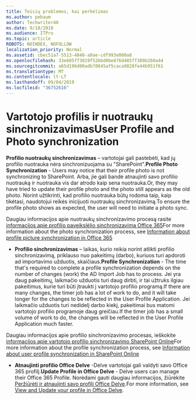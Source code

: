 ```yaml
---
title: Teisių problemos, kai perkėlimas
ms.author: pebaum
author: Techwriter40
ms.date: 9/18/2018
ms.audience: ITPro
ms.topic: article
ROBOTS: NOINDEX, NOFOLLOW
localization_priority: Normal
ms.assetid: cbec51a7-5513-4848-a9ae-cdf993e000a8
ms.openlocfilehash: 33e605ff3019f52bbd0be876d485ff389b260a44
ms.sourcegitcommit: a65d196d00adb70045af5caca9828fe44b951f61
ms.translationtype: MT
ms.contentlocale: lt-LT
ms.lasthandoff: 09/04/2019
ms.locfileid: "36752616"
---
```

# <a name="user-profile-and-photo-synchronization"></a><span data-ttu-id="b9af9-102">Vartotojo profilis ir nuotraukų sinchronizavimas</span><span class="sxs-lookup"><span data-stu-id="b9af9-102">User Profile and Photo synchronization</span></span>

 <span data-ttu-id="b9af9-103">**Profilio nuotraukų sinchronizavimas** – vartotojai gali pastebėti, kad jų profilio nuotrauka nėra sinchronizuojama su "SharePoint".</span><span class="sxs-lookup"><span data-stu-id="b9af9-103">**Profile Photo Synchronization** - Users may notice that their profile photo is not synchronizing to SharePoint.</span></span> <span data-ttu-id="b9af9-104">Arba, jie gali bandė atnaujinti savo profilio nuotrauką ir nuotrauka vis dar atrodo kaip sena nuotrauka.</span><span class="sxs-lookup"><span data-stu-id="b9af9-104">Or, they may have tried to update their profile photo and the photo still appears as the old photo.</span></span> <span data-ttu-id="b9af9-105">Norint užtikrinti, kad profilio nuotrauka būtų rodoma taip, kaip tikėtasi, naudotojui reikės inicijuoti nuotraukų sinchronizavimą.</span><span class="sxs-lookup"><span data-stu-id="b9af9-105">To ensure the profile photo shows as expected, the user will need to initiate a photo sync.</span></span> 
  
<span data-ttu-id="b9af9-106">Daugiau informacijos apie nuotraukų sinchronizavimo procesą rasite [informacijos apie profilio paveikslėlio sinchronizavimą Office 365](https://go.microsoft.com/fwlink/?linkid=2022634)</span><span class="sxs-lookup"><span data-stu-id="b9af9-106">For more information about the photo synchronization process, see [Information about profile picture synchronization in Office 365](https://go.microsoft.com/fwlink/?linkid=2022634)</span></span>
  
- <span data-ttu-id="b9af9-107">**Profilio sinchronizavimas** – laikas, kurio reikia norint atlikti profilio sinchronizavimą, priklauso nuo pakeitimų (darbo), kuriuos turi apdoroti ad importavimo užduotis, skaičiaus.</span><span class="sxs-lookup"><span data-stu-id="b9af9-107">**Profile Synchronization** - The time that's required to complete a profile synchronization depends on the number of changes (work) the AD Import Job has to process.</span></span> <span data-ttu-id="b9af9-108">Jei yra daug pakeitimų, laikmačio užduotis turi daug dirbti, ir tai užtruks ilgiau pakeitimus, kurie turi būti įtraukti į vartotojo profilio programą.</span><span class="sxs-lookup"><span data-stu-id="b9af9-108">If there are many changes, the timer job has a lot of work to do, and it will take longer for the changes to be reflected in the User Profile Application.</span></span> <span data-ttu-id="b9af9-109">Jei laikmačio užduotis turi nedidelį darbo kiekį, pakeitimai bus matomi vartotojo profilio programoje daug greičiau.</span><span class="sxs-lookup"><span data-stu-id="b9af9-109">If the timer job has a small volume of work to do, the changes will be reflected in the User Profile Application much faster.</span></span> 
  
<span data-ttu-id="b9af9-110">Daugiau informacijos apie profilio sinchronizavimo procesas, ieškokite [informacijos apie vartotojo profilio sinchronizavimo SharePoint Online](https://go.microsoft.com/fwlink/?linkid=2022639)</span><span class="sxs-lookup"><span data-stu-id="b9af9-110">For more information about the profile synchronization process, see [Information about user profile synchronization in SharePoint Online](https://go.microsoft.com/fwlink/?linkid=2022639)</span></span>
    
- <span data-ttu-id="b9af9-111">**Atnaujinti profilio Office Delve** -Delve vartotojai gali valdyti savo Office 365 profilį.</span><span class="sxs-lookup"><span data-stu-id="b9af9-111">**Update Profile in Office Delve** - Delve users can manage their Office 365 Profile.</span></span> <span data-ttu-id="b9af9-112">Norėdami gauti daugiau informacijos, žiūrėkite [Peržiūrėti ir atnaujinti savo profilį Office Delve](https://support.office.com/article/View-and-update-your-profile-in-Office-Delve-4e84343b-eedf-45a1-aeb9-8627ccca14ba).</span><span class="sxs-lookup"><span data-stu-id="b9af9-112">For more information, see [View and Update your profile in Office Delve](https://support.office.com/article/View-and-update-your-profile-in-Office-Delve-4e84343b-eedf-45a1-aeb9-8627ccca14ba).</span></span>
    

